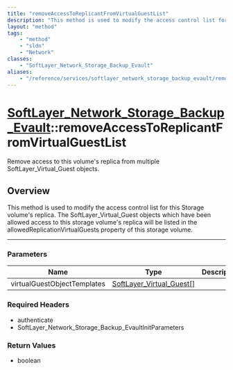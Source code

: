 ```yaml
---
title: "removeAccessToReplicantFromVirtualGuestList"
description: "This method is used to modify the access control list for this Storage volume's replica.  The SoftLayer_Virtual_Guest ob... "
layout: "method"
tags:
    - "method"
    - "sldn"
    - "Network"
classes:
    - "SoftLayer_Network_Storage_Backup_Evault"
aliases:
    - "/reference/services/softlayer_network_storage_backup_evault/removeAccessToReplicantFromVirtualGuestList"
---
```

# [SoftLayer_Network_Storage_Backup_Evault](/reference/services/SoftLayer_Network_Storage_Backup_Evault)::removeAccessToReplicantFromVirtualGuestList

Remove access to this volume's replica from multiple SoftLayer_Virtual_Guest objects.


## Overview 
This method is used to modify the access control list for this Storage volume's replica.  The SoftLayer_Virtual_Guest objects which have been allowed access to this storage volume's replica will be listed in the allowedReplicationVirtualGuests property of this storage volume. 

-----

### Parameters 
|Name | Type | Description |
| --- | --- | --- |
|virtualGuestObjectTemplates| <a href='/reference/datatypes/SoftLayer_Virtual_Guest'>SoftLayer_Virtual_Guest[] </a>| |


### Required Headers
* authenticate
* SoftLayer_Network_Storage_Backup_EvaultInitParameters


### Return Values
* boolean





